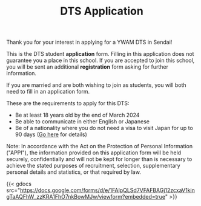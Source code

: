 ﻿---
title: DTS Application
draft: false
share: false
commentable: false
editable: false

# Optional header image (relative to `static/media/` folder).
header:
  caption: ""
  image: ""
---

Thank you for your interest in applying for a YWAM DTS in Sendai!

This is the DTS student **application** form. Filling in this application does not guarantee you a place in this school. If you are accepted to join this school, you will be sent an additional **registration** form asking for further information.

If you are married and are both wishing to join as students, you will both need to fill in an application form.

These are the requirements to apply for this DTS:

- Be at least 18 years old by the end of March 2024
- Be able to communicate in either English or Japanese
- Be of a nationality where you do not need a visa to visit Japan for up to 90 days ([Go here](https://www.mofa.go.jp/j_info/visit/visa/short/novisa.html) for details)

Note: In accordance with the Act on the Protection of Personal Information ("APPI"), the information provided on this application form will be held securely, confidentially and will not be kept for longer than is necessary to achieve the stated purposes of recruitment, selection, supplementary personal details and statistics, or that required by law.

{{< gdocs src="https://docs.google.com/forms/d/e/1FAIpQLSd7VFAFBAGj12zcxaV1kingTaAQFhW_zzKRA1FhO7nkBowMJw/viewform?embedded=true" >}}
